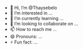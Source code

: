 - 👋 Hi, I’m @Thaysebelo
- 👀 I’m interested in ...
- 🌱 I’m currently learning ...
- 💞️ I’m looking to collaborate on ...
- 📫 How to reach me ...
- 😄 Pronouns: ...
- ⚡ Fun fact: ...

<!---
Thaysebelo/Thaysebelo is a ✨ special ✨ repository because its `README.md` (this file) appears on your GitHub profile.
You can click the Preview link to take a look at your changes.
--->
